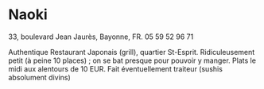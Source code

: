 # Naoki

  33, boulevard Jean Jaurès, Bayonne, FR.
  05 59 52 96 71

Authentique Restaurant Japonais (grill), quartier St-Esprit.
Ridiculeusement petit (à peine 10 places) ; on se bat presque pour pouvoir y manger.
Plats le midi aux alentours de 10 EUR.
Fait éventuellement traiteur (sushis absolument divins)
